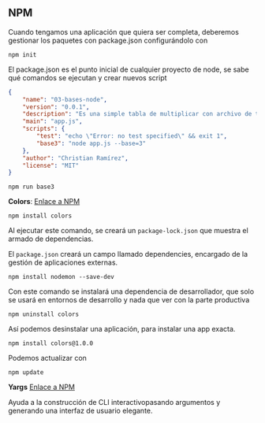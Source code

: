 ## NPM
Cuando tengamos una aplicación que quiera ser completa, deberemos gestionar los paquetes con package.json configurándolo con 

```Terminal
npm init
```

El package.json es el punto inicial de cualquier proyecto de node, se sabe qué comandos se ejecutan y crear nuevos script

```JSON
{
	"name": "03-bases-node",
	"version": "0.0.1",
	"description": "Es una simple tabla de multiplicar con archivo de texto",
	"main": "app.js",
	"scripts": {
		"test": "echo \"Error: no test specified\" && exit 1",
		"base3": "node app.js --base=3"
	},
	"author": "Christian Ramírez",
	"license": "MIT"
}
```

```Terminal
npm run base3
```

**Colors**: [Enlace a NPM](https://www.npmjs.com/package/colors)

```Terminal
npm install colors
```

Al ejecutar este comando, se creará un `package-lock.json` que muestra el armado de dependencias.

El `package.json` creará un campo llamado dependencies, encargado de la gestión de aplicaciones externas.

```Terminal
npm install nodemon --save-dev
```

Con este comando se instalará una dependencia de desarrollador, que solo se usará en entornos de desarrollo y nada que ver con la parte productiva

```Terminal
npm uninstall colors
```

Así podemos desinstalar una aplicación, para instalar una app exacta.

```Terminal
npm install colors@1.0.0
```

Podemos actualizar con

```Terminal
npm update
```

**Yargs** [Enlace a NPM](https://www.npmjs.com/package/yargs)

Ayuda a la construcción de CLI interactivopasando argumentos y generando una interfaz de usuario elegante.